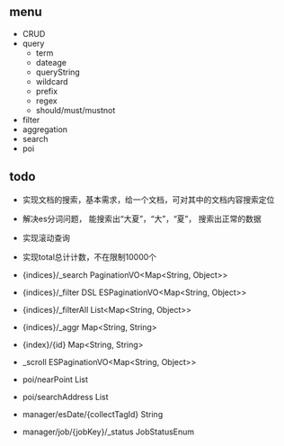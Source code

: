 ## menu
-   CRUD
-   query
    -   term
    -   dateage
    -   queryString
    -   wildcard
    -   prefix
    -   regex
    -   should/must/mustnot
-   filter
-   aggregation
-   search
-   poi


## todo
-   实现文档的搜索，基本需求，给一个文档，可对其中的文档内容搜索定位
-   解决es分词问题， 能搜索出“大夏”，“大”，“夏”， 搜索出正常的数据
-   实现滚动查询
-   实现total总计计数，不在限制10000个

-   {indices}/_search  PaginationVO<Map<String, Object>>
-   {indices}/_filter  DSL  ESPaginationVO<Map<String, Object>>
-   {indices}/_filterAll   List<Map<String, Object>>
-   {indices}/_aggr   Map<String, String>
-   {index}/{id}   Map<String, String>
-   _scroll        ESPaginationVO<Map<String, Object>>
-   poi/nearPoint        List<PoiVO>
-   poi/searchAddress        List<PoiVO>
-   manager/esDate/{collectTagId}       String
-   manager/job/{jobKey}/_status        JobStatusEnum